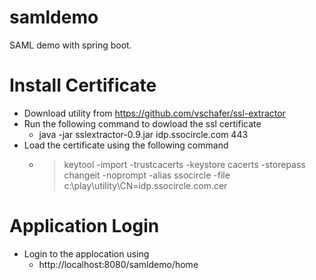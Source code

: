  
# samldemo
SAML demo with spring boot.

# Install Certificate

- Download utility from https://github.com/vschafer/ssl-extractor
- Run the following command to dowload the ssl certificate 
  - java -jar sslextractor-0.9.jar idp.ssocircle.com 443
- Load the certificate using the following command 
  - >keytool -import -trustcacerts -keystore cacerts -storepass changeit -noprompt -alias ssocircle -file c:\play\utility\CN=idp.ssocircle.com.cer
  
# Application Login

- Login to the applocation using 
  - http://localhost:8080/samldemo/home
